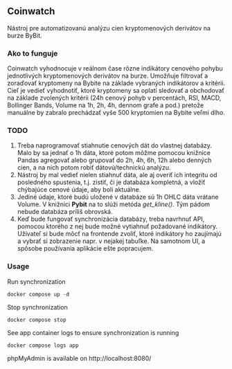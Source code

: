 ## Coinwatch

Nástroj pre automatizovanú analýzu cien kryptomenových derivátov na burze ByBit.

### Ako to funguje

Coinwatch vyhodnocuje v reálnom čase rôzne indikátory cenového pohybu jednotlivých kryptomenových derivátov na burze. Umožňuje filtrovať a zoraďovať kryptomeny na Bybite na základe vybraných indikátorov a kritérii.
Cieľ je vedieť vyhodnotiť, ktoré kryptomeny sa oplatí sledovať a obchodovať na základe zvolených kritérii (24h cenový pohyb v percentách, RSI, MACD, Bollinger Bands, Volume na 1h, 2h, 4h, dennom grafe a pod.) pretože manuálne by zabralo prechádzať vyše 500 kryptomien na Bybite veľmi dlho. 

### TODO

1. Treba naprogramovať stiahnutie cenových dát do vlastnej databázy. Malo by sa jednať o 1h dáta, ktoré potom môžme pomocou knižnice Pandas agregovať alebo grupovať do 2h, 4h, 6h, 12h alebo denných cien, a na nich potom robiť dátovú/technickú analýzu.
2. Nástroj by mal vedieť nielen stiahnuť dáta, ale aj overiť ich integritu od posledného spustenia, t.j. zistiť, či je databáza kompletná, a vložiť chýbajúce cenové údaje, aby boli aktuálne.
3. Jediné údaje, ktoré budú uložené v databáze sú 1h OHLC dáta vrátane Volume. V knižnici **Pybit** na to slúži metóda _get_kline()_. Tým pádom nebude databáza príliš obrovská.
4. Keď bude fungovať synchronizácia databázy, treba navrhnuť API, pomocou ktorého z nej bude možné vytiahnuť požadované indikátory. Užívateľ si bude môcť na frontende zvoliť, ktoré indikátory ho zaujímajú a vybrať si zobrazenie napr. v nejakej tabuľke. Na samotnom UI, a spôsobe používania aplikácie ešte popracujem.

### Usage

Run synchronization
```
docker compose up -d
```

Stop synchronization
```
docker compose stop
```

See app container logs to ensure synchronization is running 
```
docker compose logs app
```

phpMyAdmin is available on http://localhost:8080/